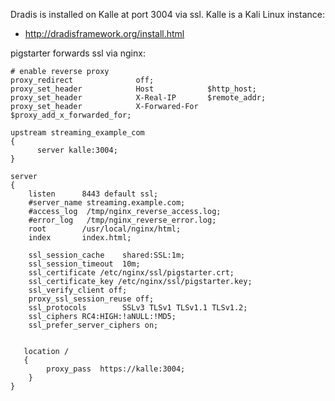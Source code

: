 Dradis is installed on Kalle at port 3004 via ssl. Kalle is a Kali Linux instance:
 - http://dradisframework.org/install.html

pigstarter forwards ssl via nginx:


    # enable reverse proxy
    proxy_redirect              off;
    proxy_set_header            Host            $http_host;
    proxy_set_header            X-Real-IP       $remote_addr;
    proxy_set_header            X-Forwared-For  $proxy_add_x_forwarded_for;

    upstream streaming_example_com 
    {
          server kalle:3004; 
    }

    server 
    {
        listen      8443 default ssl;
        #server_name streaming.example.com;
        #access_log  /tmp/nginx_reverse_access.log;
        #error_log   /tmp/nginx_reverse_error.log;
        root        /usr/local/nginx/html;
        index       index.html;

        ssl_session_cache    shared:SSL:1m;
        ssl_session_timeout  10m;
        ssl_certificate /etc/nginx/ssl/pigstarter.crt;
        ssl_certificate_key /etc/nginx/ssl/pigstarter.key;
        ssl_verify_client off;
        proxy_ssl_session_reuse off;
        ssl_protocols        SSLv3 TLSv1 TLSv1.1 TLSv1.2;
        ssl_ciphers RC4:HIGH:!aNULL:!MD5;
        ssl_prefer_server_ciphers on;


       location /
       {
            proxy_pass  https://kalle:3004;
        }
    }
 
